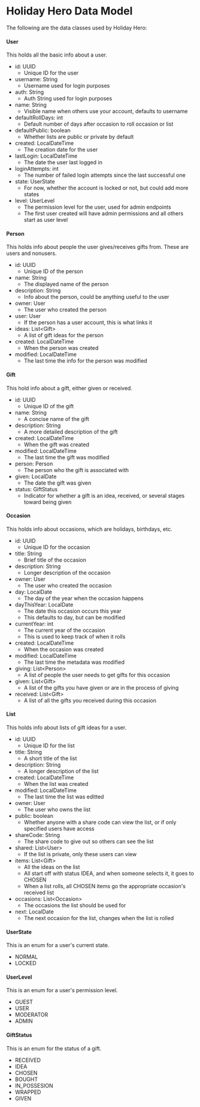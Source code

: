 Holiday Hero Data Model
=======================

The following are the data classes used by Holiday Hero:

#### User

This holds all the basic info about a user.

 * id: UUID
   * Unique ID for the user
 * username: String
   * Username used for login purposes
 * auth: String
   * Auth String used for login purposes
 * name: String
   * Visible name when others use your account, defaults to username
 * defaultRollDays: int
   * Default number of days after occasion to roll occasion or list
 * defaultPublic: boolean
   * Whether lists are public or private by default
 * created: LocalDateTime
   * The creation date for the user
 * lastLogin: LocalDateTime
   * The date the user last logged in
 * loginAttempts: int
   * The number of failed login attempts since the last successful one
 * state: UserState
   * For now, whether the account is locked or not, but could add more states
 * level: UserLevel
   * The permission level for the user, used for admin endpoints
   * The first user created will have admin permissions and all others start as user level

#### Person

This holds info about people the user gives/receives gifts from.
These are users and nonusers.

 * id: UUID
   * Unique ID of the person
 * name: String
   * The displayed name of the person
 * description: String
   * Info about the person, could be anything useful to the user
 * owner: User
   * The user who created the person
 * user: User
   * If the person has a user account, this is what links it
 * ideas: List\<Gift\>
   * A list of gift ideas for the person
 * created: LocalDateTime
   * When the person was created
 * modified: LocalDateTime
   * The last time the info for the person was modified

#### Gift

This hold info about a gift, either given or received.

 * id: UUID
   * Unique ID of the gift
 * name: String
   * A concise name of the gift
 * description: String
   * A more detailed description of the gift
 * created: LocalDateTime
   * When the gift was created
 * modified: LocalDateTime
   * The last time the gift was modified
 * person: Person
   * The person who the gift is associated with
 * given: LocalDate
   * The date the gift was given
 * status: GiftStatus
   * Indicator for whether a gift is an idea, received, or several stages toward being given

#### Occasion

This holds info about occasions, which are holidays, birthdays, etc.

 * id: UUID
   * Unique ID for the occasion
 * title: String
   * Brief title of the occasion
 * description: String
   * Longer description of the occasion
 * owner: User
   * The user who created the occasion
 * day: LocalDate
   * The day of the year when the occasion happens
 * dayThisYear: LocalDate
   * The date this occasion occurs this year
   * This defaults to day, but can be modified
 * currentYear: int
   * The current year of the occasion
   * This is used to keep track of when it rolls
 * created: LocalDateTime
   * When the occasion was created
 * modified: LocalDateTime
   * The last time the metadata was modified
 * giving: List\<Person\>
   * A list of people the user needs to get gifts for this occasion
 * given: List\<Gift\>
   * A list of the gifts you have given or are in the process of giving
 * received: List\<Gift\>
   * A list of all the gifts you received during this occasion

#### List

This holds info about lists of gift ideas for a user.

 * id: UUID
   * Unique ID for the list
 * title: String
   * A short title of the list
 * description: String
   * A longer description of the list
 * created: LocalDateTime
   * When the list was created
 * modified: LocalDateTime
   * The last time the list was editted
 * owner: User
   * The user who owns the list
 * public: boolean
   * Whether anyone with a share code can view the list, or if only specified users have access
 * shareCode: String
   * The share code to give out so others can see the list
 * shared: List\<User\>
   * If the list is private, only these users can view
 * items: List\<Gift\>
   * All the ideas on the list
   * All start off with status IDEA, and when someone selects it, it goes to CHOSEN
   * When a list rolls, all CHOSEN items go the appropriate occasion's received list
 * occasions: List\<Occasion\>
   * The occasions the list should be used for
 * next: LocalDate
   * The next occasion for the list, changes when the list is rolled

#### UserState

This is an enum for a user's current state.

 * NORMAL
 * LOCKED

#### UserLevel

This is an enum for a user's permission level.

 * GUEST
 * USER
 * MODERATOR
 * ADMIN

#### GiftStatus

This is an enum for the status of a gift.

 * RECEIVED
 * IDEA
 * CHOSEN
 * BOUGHT
 * IN\_POSSESION
 * WRAPPED
 * GIVEN
